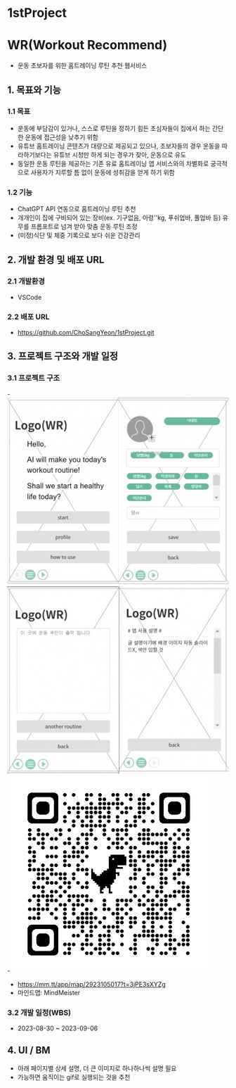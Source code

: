 # 1stProject
# WR(Workout Recommend)
- 운동 초보자를 위한 홈트레이닝 루틴 추천 웹서비스
## 1. 목표와 기능
### 1.1 목표
- 운동에 부담감이 있거나, 스스로 루틴을 정하기 힘든 초심자들이 집에서 하는 간단한 운동에 접근성을 낮추기 위함
- 유튜브 홈트레이닝 콘텐츠가 대량으로 제공되고 있으나, 초보자들의 경우 운동을 따라하기보다는 유튜브 시청만 하게 되는 경우가 잦아, 운동으로 유도
- 동일한 운동 루틴을 제공하는 기존 유료 홈트레이닝 앱 서비스와의 차별화로 궁극적으로 사용자가 지루할 틈 없이 운동에 성취감을 얻게 하기 위함
### 1.2 기능
- ChatGPT API 연동으로 홈트레이닝 루틴 추천
- 개개인이 집에 구비되어 있는 장비(ex. 기구없음, 아령''kg, 푸쉬업바, 풀업바 등) 유무를 프롬포트로 넘겨 받아 맞춤 운동 루틴 조정
- (미정)식단 및 체중 기록으로 보다 쉬운 건강관리
## 2. 개발 환경 및 배포 URL
### 2.1 개발환경
- VSCode
### 2.2 배포 URL
- https://github.com/ChoSangYeon/1stProject.git
## 3. 프로젝트 구조와 개발 일정
### 3.1 프로젝트 구조
-![Alt text](img/wr_plan.png)
-![Alt text](img/wr_qr.png)
- https://mm.tt/app/map/2923105017?t=3jPE3sXYZg
 - 마인드맵: MindMeister
### 3.2 개발 일정(WBS)
- 2023-08-30 ~ 2023-09-06
## 4. UI / BM
- 아래 페이지별 상세 설명, 더 큰 이미지로 하나하나씩 설명 필요
- 가능하면 움직이는 gif로 실행되는 것을 추천